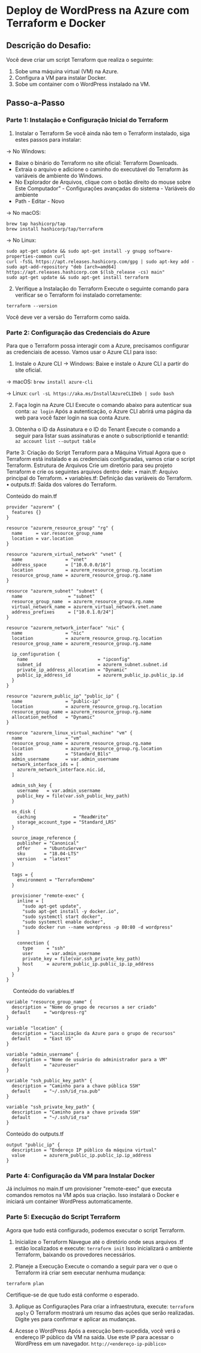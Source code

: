 # Deploy de WordPress na Azure com Terraform e Docker

## Descrição do Desafio:

Você deve criar um script Terraform que realiza o seguinte:

1. Sobe uma máquina virtual (VM) na Azure.
2. Configura a VM para instalar Docker.
3. Sobe um container com o WordPress instalado na VM.

## Passo-a-Passo

### Parte 1: Instalação e Configuração Inicial do Terraform
1.	Instalar o Terraform
Se você ainda não tem o Terraform instalado, siga estes passos para instalar:

->	No Windows:
-	Baixe o binário do Terraform no site oficial: Terraform Downloads.
-	Extraia o arquivo e adicione o caminho do executável do Terraform às variáveis de ambiente do Windows.
-	No Explorador de Arquivos, clique com o botão direito do mouse sobre Este Computador” - Configurações avançadas do sistema - Variáveis do ambiente
-	Path - Editar - Novo
 
->	No macOS:
```
brew tap hashicorp/tap
brew install hashicorp/tap/terraform
```

->	No Linux:
```
sudo apt-get update && sudo apt-get install -y gnupg software-properties-common curl
curl -fsSL https://apt.releases.hashicorp.com/gpg | sudo apt-key add -
sudo apt-add-repository "deb [arch=amd64] https://apt.releases.hashicorp.com $(lsb_release -cs) main"
sudo apt-get update && sudo apt-get install terraform
```

2.	Verifique a Instalação do Terraform
Execute o seguinte comando para verificar se o Terraform foi instalado corretamente:
```
terraform --version
```

Você deve ver a versão do Terraform como saída.

### Parte 2: Configuração das Credenciais do Azure
Para que o Terraform possa interagir com a Azure, precisamos configurar as credenciais de acesso. Vamos usar o Azure CLI para isso:

1.	Instale o Azure CLI
->	Windows: Baixe e instale o Azure CLI a partir do site oficial.

-> macOS:
```brew install azure-cli```

-> Linux:
```curl -sL https://aka.ms/InstallAzureCLIDeb | sudo bash```

2.	Faça login na Azure CLI
Execute o comando abaixo para autenticar sua conta:
```az login```
Após a autenticação, o Azure CLI abrirá uma página da web para você fazer login na sua conta Azure.

4.	Obtenha o ID da Assinatura e o ID do Tenant
Execute o comando a seguir para listar suas assinaturas e anote o subscriptionId e tenantId:
```az account list --output table```

Parte 3: Criação do Script Terraform para a Máquina Virtual
Agora que o Terraform está instalado e as credenciais configuradas, vamos criar o script Terraform.
Estrutura de Arquivos
Crie um diretório para seu projeto Terraform e crie os seguintes arquivos dentro dele:
•	main.tf: Arquivo principal do Terraform.
•	variables.tf: Definição das variáveis do Terraform.
•	outputs.tf: Saída dos valores do Terraform.

Conteúdo do main.tf
```
provider "azurerm" {
  features {}
}

resource "azurerm_resource_group" "rg" {
  name     = var.resource_group_name
  location = var.location
}

resource "azurerm_virtual_network" "vnet" {
  name                = "vnet"
  address_space       = ["10.0.0.0/16"]
  location            = azurerm_resource_group.rg.location
  resource_group_name = azurerm_resource_group.rg.name
}

resource "azurerm_subnet" "subnet" {
  name                 = "subnet"
  resource_group_name  = azurerm_resource_group.rg.name
  virtual_network_name = azurerm_virtual_network.vnet.name
  address_prefixes     = ["10.0.1.0/24"]
}

resource "azurerm_network_interface" "nic" {
  name                = "nic"
  location            = azurerm_resource_group.rg.location
  resource_group_name = azurerm_resource_group.rg.name

  ip_configuration {
    name                          = "ipconfig"
    subnet_id                     = azurerm_subnet.subnet.id
    private_ip_address_allocation = "Dynamic"
    public_ip_address_id          = azurerm_public_ip.public_ip.id
  }
}

resource "azurerm_public_ip" "public_ip" {
  name                = "public-ip"
  location            = azurerm_resource_group.rg.location
  resource_group_name = azurerm_resource_group.rg.name
  allocation_method   = "Dynamic"
}

resource "azurerm_linux_virtual_machine" "vm" {
  name                = "vm"
  resource_group_name = azurerm_resource_group.rg.name
  location            = azurerm_resource_group.rg.location
  size                = "Standard_B1ls"
  admin_username      = var.admin_username
  network_interface_ids = [
    azurerm_network_interface.nic.id,
  ]

  admin_ssh_key {
    username   = var.admin_username
    public_key = file(var.ssh_public_key_path)
  }

  os_disk {
    caching              = "ReadWrite"
    storage_account_type = "Standard_LRS"
  }

  source_image_reference {
    publisher = "Canonical"
    offer     = "UbuntuServer"
    sku       = "18.04-LTS"
    version   = "latest"
  }

  tags = {
    environment = "TerraformDemo"
  }

  provisioner "remote-exec" {
    inline = [
      "sudo apt-get update",
      "sudo apt-get install -y docker.io",
      "sudo systemctl start docker",
      "sudo systemctl enable docker",
      "sudo docker run --name wordpress -p 80:80 -d wordpress"
    ]

    connection {
      type     = "ssh"
      user     = var.admin_username
      private_key = file(var.ssh_private_key_path)
      host     = azurerm_public_ip.public_ip.ip_address
    }
  }
}
```
 
Conteúdo do variables.tf
```
variable "resource_group_name" {
  description = "Nome do grupo de recursos a ser criado"
  default     = "wordpress-rg"
}

variable "location" {
  description = "Localização da Azure para o grupo de recursos"
  default     = "East US"
}

variable "admin_username" {
  description = "Nome de usuário do administrador para a VM"
  default     = "azureuser"
}

variable "ssh_public_key_path" {
  description = "Caminho para a chave pública SSH"
  default     = "~/.ssh/id_rsa.pub"
}

variable "ssh_private_key_path" {
  description = "Caminho para a chave privada SSH"
  default     = "~/.ssh/id_rsa"
}
```

Conteúdo do outputs.tf
```
output "public_ip" {
  description = "Endereço IP público da máquina virtual"
  value       = azurerm_public_ip.public_ip.ip_address
}
```

### Parte 4: Configuração da VM para Instalar Docker
Já incluímos no main.tf um provisioner "remote-exec" que executa comandos remotos na VM após sua criação. Isso instalará o Docker e iniciará um container WordPress automaticamente.

### Parte 5: Execução do Script Terraform
Agora que tudo está configurado, podemos executar o script Terraform.

1.	Inicialize o Terraform
Navegue até o diretório onde seus arquivos .tf estão localizados e execute:
```terraform init```
Isso inicializará o ambiente Terraform, baixando os provedores necessários.

2.	Planeje a Execução
Execute o comando a seguir para ver o que o Terraform irá criar sem executar nenhuma mudança:
```
terraform plan
```
Certifique-se de que tudo está conforme o esperado.

3.	Aplique as Configurações
Para criar a infraestrutura, execute:
```terraform apply```
O Terraform mostrará um resumo das ações que serão realizadas. Digite yes para confirmar e aplicar as mudanças.

4.	Acesse o WordPress
Após a execução bem-sucedida, você verá o endereço IP público da VM na saída. Use este IP para acessar o WordPress em um navegador.
```http://<endereço-ip-público>```
